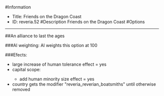 #Information
 - Title: Friends on the Dragon Coast
 - ID: reveria.52
#Description
Friends on the Dragon Coast
#Options

___
##An alliance to last the ages

###AI weighting:
AI weights this option at 100


###Efects:<ul><li>large increase of human tolerance effect = yes</li><li>capital scope:</li><ul><li>add human minority size effect = yes</li></ul><li>country gets the modifier "reveria_reverian_boatsmiths" until otherwise removed</li></ul>
